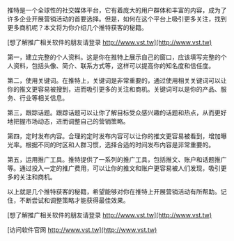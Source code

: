 推特是一个全球性的社交媒体平台，它有着庞大的用户群体和丰富的内容，成为了许多企业开展营销活动的首要选择。但是，如何在这个平台上吸引更多关注，找到更多商机呢？本文将为你介绍几个推特获客的秘籍。

[想了解推广相关软件的朋友请登录 http://www.vst.tw](http://www.vst.tw)

第一，建立完整的个人资料。这是你在推特上展示自己的窗口，应该填写完整的个人资料，包括头像、简介、联系方式等，这样可以提高你的知名度和信任度。

第二，使用关键词。在推特上，关键词是非常重要的，通过使用相关关键词可以让你的推文更容易被搜到，进而吸引更多的关注和商机。关键词可以是你的产品、服务、行业等相关信息。

第三，跟踪话题。跟踪话题可以让你了解目标受众感兴趣的话题和热点，从而更好地把握市场动态，进而调整自己的营销策略。

第四，定时发布内容。合理的定时发布内容可以让你的推文更容易被看到，增加曝光率。根据不同的时区和人群习惯，选择合适的时间发布内容是非常重要的。

第五，运用推广工具。推特提供了一系列的推广工具，包括推文、账户和话题推广等。通过投入一定的推广费用，可以让你的推文和账户更容易被人们发现，吸引更多的关注和商机。

以上就是几个推特获客的秘籍，希望能够对你在推特上开展营销活动有所帮助。记住，不断尝试和调整策略才能获得最佳效果。

[想了解推广相关软件的朋友请登录 http://www.vst.tw](http://www.vst.tw)


[访问软件官网 http://www.vst.tw](http://www.vst.tw)
